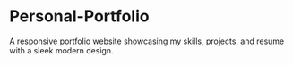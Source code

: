 # Personal-Portfolio
A responsive portfolio website showcasing my skills, projects, and resume with a sleek modern design.
